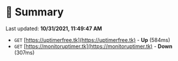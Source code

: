 # 📖 Summary
Last updated: **10/31/2021, 11:49:47 AM**

- `GET` [https://uptimerfree.tk](https://uptimerfree.tk) - **Up** (584ms)
- `GET` [https://monitoruptimer.tk](https://monitoruptimer.tk) - **Down** (307ms)

